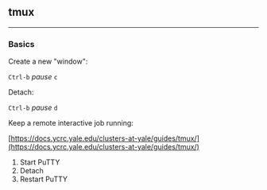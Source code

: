 ## tmux

---

### Basics

Create a new "window":

`Ctrl-b` *pause* `c`

Detach:

`Ctrl-b` *pause* `d`

Keep a remote interactive job running:

[https://docs.ycrc.yale.edu/clusters-at-yale/guides/tmux/](https://docs.ycrc.yale.edu/clusters-at-yale/guides/tmux/)

1. Start PuTTY
2. Detach
3. Restart PuTTY
